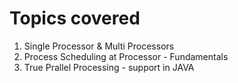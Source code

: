 # Topics covered 

1.	Single Processor & Multi Processors
2.	Process Scheduling at Processor  - Fundamentals
3.	True Prallel Processing - support in JAVA
